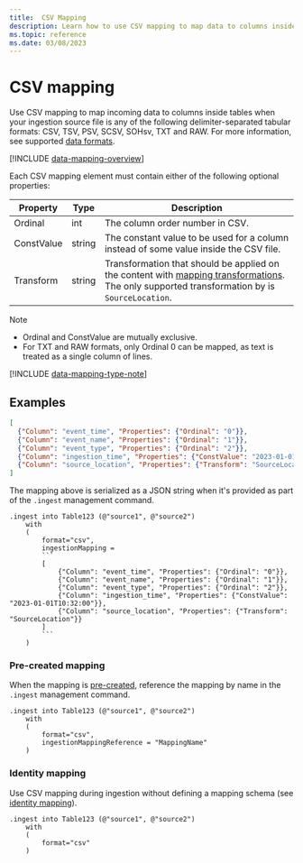 ```yaml
---
title:  CSV Mapping
description: Learn how to use CSV mapping to map data to columns inside tables upon ingestion.
ms.topic: reference
ms.date: 03/08/2023
---
```


# CSV mapping

Use CSV mapping to map incoming data to columns inside tables when your ingestion source file is any of the following delimiter-separated tabular formats: CSV, TSV, PSV, SCSV, SOHsv, TXT and RAW. For more information, see supported [data formats](../../ingestion-supported-formats.md).

[!INCLUDE [data-mapping-overview](../../includes/data-mapping-overview.md)]

Each CSV mapping element must contain either of the following optional properties:

| Property   | Type   | Description                                                                           |
|------------|--------|---------------------------------------------------------------------------------------|
| Ordinal    | int    | The column order number in CSV.                                                       |
| ConstValue | string | The constant value to be used for a column instead of some value inside the CSV file. |
| Transform  | string | Transformation that should be applied on the content with [mapping transformations](mappings.md#mapping-transformations). The only supported transformation by is `SourceLocation`. |

> [!NOTE]
>
> * Ordinal and ConstValue are mutually exclusive.
> * For TXT and RAW formats, only Ordinal 0 can be mapped, as text is treated as a single column of lines.

[!INCLUDE [data-mapping-type-note](../../includes/data-mapping-type-note.md)]

## Examples

``` json
[
  {"Column": "event_time", "Properties": {"Ordinal": "0"}},
  {"Column": "event_name", "Properties": {"Ordinal": "1"}},
  {"Column": "event_type", "Properties": {"Ordinal": "2"}},
  {"Column": "ingestion_time", "Properties": {"ConstValue": "2023-01-01T10:32:00"}}
  {"Column": "source_location", "Properties": {"Transform": "SourceLocation"}}
]
```

The mapping above is serialized as a JSON string when it's provided as part of the `.ingest` management command.

````kusto
.ingest into Table123 (@"source1", @"source2")
    with
    (
        format="csv",
        ingestionMapping =
        ```
        [
            {"Column": "event_time", "Properties": {"Ordinal": "0"}},
            {"Column": "event_name", "Properties": {"Ordinal": "1"}},
            {"Column": "event_type", "Properties": {"Ordinal": "2"}},
            {"Column": "ingestion_time", "Properties": {"ConstValue": "2023-01-01T10:32:00"}},
            {"Column": "source_location", "Properties": {"Transform": "SourceLocation"}}
        ]
        ```
    )
````

### Pre-created mapping

When the mapping is [pre-created](create-ingestion-mapping-command.md), reference the mapping by name in the `.ingest` management command.

```kusto
.ingest into Table123 (@"source1", @"source2")
    with
    (
        format="csv",
        ingestionMappingReference = "MappingName"
    )
```

### Identity mapping

Use CSV mapping during ingestion without defining a mapping schema (see [identity mapping](mappings.md#identity-mapping)).

```kusto
.ingest into Table123 (@"source1", @"source2")
    with
    (
        format="csv"
    )
```
